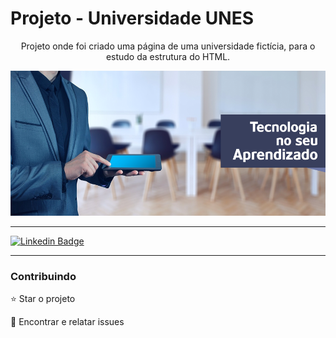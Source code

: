 # Projeto - Universidade UNES

<p align="center"> Projeto onde foi criado uma página de uma universidade fictícia, para o estudo da estrutura do HTML. </p>

<center><img src="imagens/capa.png"></center>

<hr>

[![Linkedin Badge](https://img.shields.io/badge/-JeanCarlo-blue?style=flat-square&logo=Linkedin&logoColor=white&link=https://www.linkedin.com/in/jeancarlotorre619b/)](https://www.linkedin.com/in/jeancarlotorre619b/)

<hr>
<h3>Contribuindo</h3>


⭐️ Star o projeto

🐛 Encontrar e relatar issues
